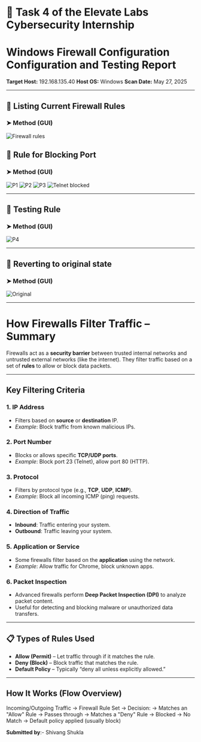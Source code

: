 # 📄 Task 4 of the Elevate Labs Cybersecurity Internship
# Windows Firewall Configuration Configuration and Testing Report

**Target Host:** 192.168.135.40 
**Host OS:** Windows
**Scan Date:** May 27, 2025  

---

## 📄 Listing Current Firewall Rules

### ➤ Method (GUI)

![Firewall rules](https://github.com/shivdev729/elevate_labs_task_04/blob/main/listed%20rules.JPG)

## 📄 Rule for Blocking Port

### ➤ Method (GUI)

![P1](https://github.com/shivdev729/elevate_labs_task_04/blob/main/p1.JPG)
![P2](https://github.com/shivdev729/elevate_labs_task_04/blob/main/p2.JPG)
![P3](https://github.com/shivdev729/elevate_labs_task_04/blob/main/p3.JPG)
![Telnet blocked](https://github.com/shivdev729/elevate_labs_task_04/blob/main/telnet_blocked.JPG)

---

## 📄 Testing Rule

### ➤ Method (GUI)

![P4](https://github.com/shivdev729/elevate_labs_task_04/blob/main/p4.JPG)


---

## 📄 Reverting to original state

### ➤ Method (GUI)

![Original](https://github.com/shivdev729/elevate_labs_task_04/blob/main/original_state.JPG)

---

#  How Firewalls Filter Traffic – Summary

Firewalls act as a **security barrier** between trusted internal networks and untrusted external networks (like the internet). They filter traffic based on a set of **rules** to allow or block data packets.

---

##  Key Filtering Criteria

### 1. **IP Address**
- Filters based on **source** or **destination** IP.
- _Example_: Block traffic from known malicious IPs.

### 2. **Port Number**
- Blocks or allows specific **TCP/UDP ports**.
- _Example_: Block port 23 (Telnet), allow port 80 (HTTP).

### 3. **Protocol**
- Filters by protocol type (e.g., **TCP**, **UDP**, **ICMP**).
- _Example_: Block all incoming ICMP (ping) requests.

### 4. **Direction of Traffic**
- **Inbound**: Traffic entering your system.
- **Outbound**: Traffic leaving your system.

### 5. **Application or Service**
- Some firewalls filter based on the **application** using the network.
- _Example_: Allow traffic for Chrome, block unknown apps.

### 6. **Packet Inspection**
- Advanced firewalls perform **Deep Packet Inspection (DPI)** to analyze packet content.
- Useful for detecting and blocking malware or unauthorized data transfers.

---

## 📋 Types of Rules Used

- **Allow (Permit)** – Let traffic through if it matches the rule.
- **Deny (Block)** – Block traffic that matches the rule.
- **Default Policy** – Typically “deny all unless explicitly allowed.”

---

## How It Works (Flow Overview)

Incoming/Outgoing Traffic → Firewall Rule Set → Decision:
→ Matches an "Allow" Rule → Passes through
→ Matches a "Deny" Rule → Blocked
→ No Match → Default policy applied (usually block)

__Submitted by__:- Shivang Shukla
